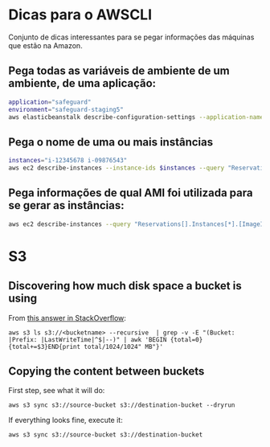 # Dicas para o AWSCLI

Conjunto de dicas interessantes para se pegar informações das máquinas que estão na Amazon.

## Pega todas as variáveis de ambiente de um ambiente, de uma aplicação:

~~~ Bash
application="safeguard"
environment="safeguard-staging5"
aws elasticbeanstalk describe-configuration-settings --application-name $application --environment-name $environment --query "ConfigurationSettings[].OptionSettings[?OptionName=='EnvironmentVariables']"
~~~

## Pega o nome de uma ou mais instâncias

~~~ Bash
instances="i-12345678 i-09876543"
aws ec2 describe-instances --instance-ids $instances --query "Reservations[].Instances[].Tags[?Key=='Name'].Value" --output=text
~~~

## Pega informações de qual AMI foi utilizada para se gerar as instâncias:

~~~ Bash
aws ec2 describe-instances --query "Reservations[].Instances[*].[ImageId,Tags[?Key=='Name']]"
~~~

# S3

## Discovering how much disk space a bucket is using

From [this answer in StackOverflow](http://stackoverflow.com/questions/8975959/aws-s3-how-do-i-see-how-much-disk-space-is-using):

    aws s3 ls s3://<bucketname> --recursive  | grep -v -E "(Bucket: |Prefix: |LastWriteTime|^$|--)" | awk 'BEGIN {total=0}{total+=$3}END{print total/1024/1024" MB"}'

## Copying the content between buckets

First step, see what it will do:

    aws s3 sync s3://source-bucket s3://destination-bucket --dryrun

If everything looks fine, execute it:

    aws s3 sync s3://source-bucket s3://destination-bucket
